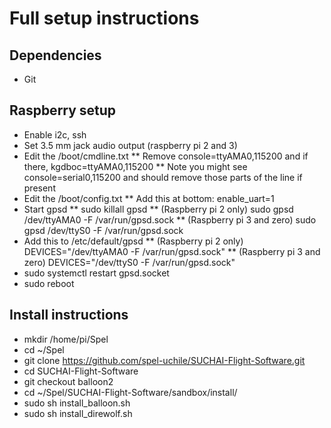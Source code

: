 # Full setup instructions #

## Dependencies ##
* Git

## Raspberry setup ##
* Enable i2c, ssh
* Set 3.5 mm jack audio output (raspberry pi 2 and 3)
* Edit the /boot/cmdline.txt
** Remove console=ttyAMA0,115200 and if there, kgdboc=ttyAMA0,115200
** Note you might see console=serial0,115200 and should remove those parts of the line if present
* Edit the /boot/config.txt
** Add this at bottom: enable_uart=1
* Start gpsd
** sudo killall gpsd
** (Raspberry pi 2 only) sudo gpsd /dev/ttyAMA0 -F /var/run/gpsd.sock
** (Raspberry pi 3 and zero) sudo gpsd /dev/ttyS0 -F /var/run/gpsd.sock
* Add this to /etc/default/gpsd
** (Raspberry pi 2 only) DEVICES="/dev/ttyAMA0 -F /var/run/gpsd.sock"
** (Raspberry pi 3 and zero) DEVICES="/dev/ttyS0 -F /var/run/gpsd.sock"
* sudo systemctl restart gpsd.socket
* sudo reboot

## Install instructions ##
* mkdir /home/pi/Spel
* cd ~/Spel
* git clone https://github.com/spel-uchile/SUCHAI-Flight-Software.git
* cd SUCHAI-Flight-Software
* git checkout balloon2
* cd ~/Spel/SUCHAI-Flight-Software/sandbox/install/
* sudo sh install_balloon.sh
* sudo sh install_direwolf.sh
